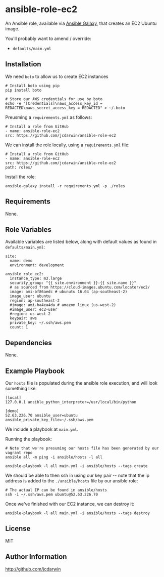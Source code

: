 ansible-role-ec2
================

An Ansible role, available via [Ansible Galaxy](https://galaxy.ansible.com), that creates an EC2 Ubuntu image.

You'll probably want to amend / override:

* `defaults/main.yml`

Installation
------------

We need `boto` to allow us to create EC2 instances

    # Install boto using pip
    pip install boto

    # Store our AWS credentials for use by boto
    echo -e "[Credentials]\naws_access_key_id = REDACTED\naws_secret_access_key = REDACTED" > ~/.boto

Preusming a `requirements.yml` as follows:

    # Install a role from GitHub
    - name: ansible-role-ec2
    src: https://github.com/jcdarwin/ansible-role-ec2

We can install the role locally, using a `requirements.yml` file:

    # Install a role from GitHub
    - name: ansible-role-ec2
    src: https://github.com/jcdarwin/ansible-role-ec2
    path: roles/

Install the role:

    ansible-galaxy install -r requirements.yml -p ./roles


Requirements
------------

None.

Role Variables
--------------

Available variables are listed below, along with default values as found in `defaults/main.yml`:

    site:
      name: demo
      environment: development

    ansible_role_ec2:
      instance_type: m3.large
      security_group: "{{ site.environment }}-{{ site.name }}"
      # as sourced from https://cloud-images.ubuntu.com/locator/ec2/
      image: ami-bf86aedc # ubunutu 16.04 (ap-southeast-2)
      image_user: ubuntu
      region: ap-southeast-2
      #image: ami-ba4ea4da # amazon linux (us-west-2)
      #image_user: ec2-user
      #region: us-west-2
      keypair: aws
      private_key: ~/.ssh/aws.pem
      count: 1

Dependencies
------------

None.

Example Playbook
----------------

Our `hosts` file is populated during the ansible role execution, and will look something like:

    [local]
    127.0.0.1 ansible_python_interpreter=/usr/local/bin/python

    [demo]
    52.63.226.70 ansible_user=ubuntu ansible_private_key_file=~/.ssh/aws.pem

We include a playbook at `main.yml`.

Running the playbook:

    # Note that we're presuming our hosts file has been generated by our vagrant repo
    ansible all -m ping -i ansible/hosts -l all

    ansible-playbook -l all main.yml -i ansible/hosts --tags create

We should be able to then ssh in using our key pair -- note that the ip address is added to the
`./ansible/hosts` file by our ansible role:

    # The actual IP can be found in ansible/hosts
    ssh -i ~/.ssh/aws.pem ubuntu@52.63.226.70

Once we've finished with our EC2 instance, we can destroy it:

    ansible-playbook -l all main.yml -i ansible/hosts --tags destroy

License
-------

MIT

Author Information
------------------

http://github.com/jcdarwin
